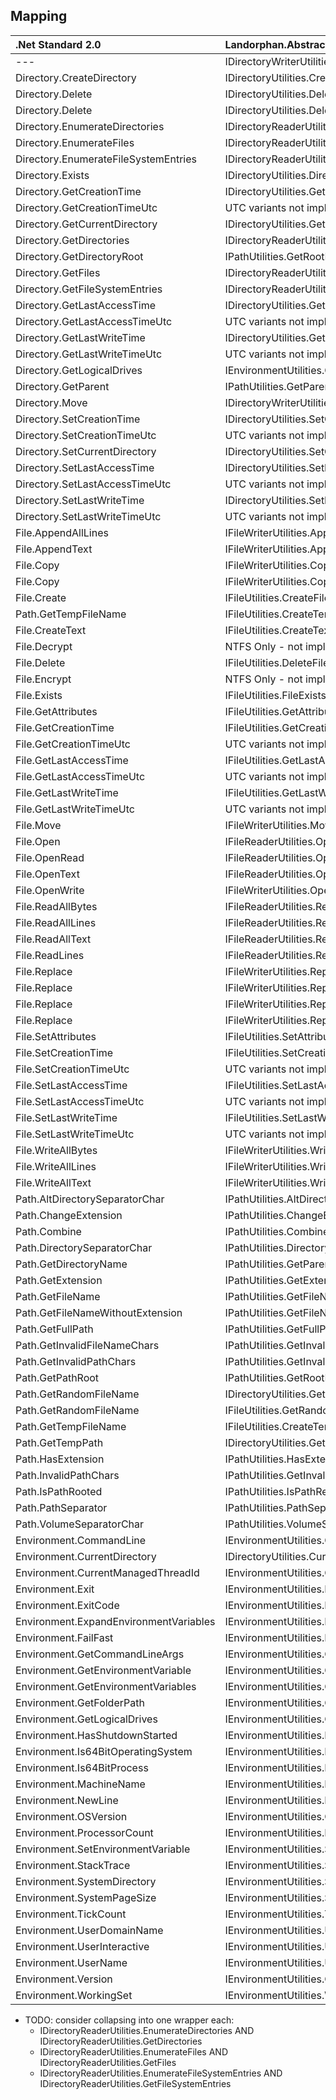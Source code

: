 ﻿## Mapping
| .Net Standard 2.0                       | Landorphan.Abstractions                                               |
| :-------------------------------------- | :-------------------------------------------------------------------- |
| ---	                                    | IDirectoryWriterUtilities.Copy                                        |
| Directory.CreateDirectory	            | IDirectoryUtilities.CreateDirectory                                   |
| Directory.Delete	                     | IDirectoryUtilities.DeleteEmpty                                       |
| Directory.Delete	                     | IDirectoryUtilities.DeleteRecursively                                 |
| Directory.EnumerateDirectories          | IDirectoryReaderUtilities.EnumerateDirectories                        |
| Directory.EnumerateFiles	               | IDirectoryReaderUtilities.EnumerateFiles                              |
| Directory.EnumerateFileSystemEntries	   | IDirectoryReaderUtilities.EnumerateFileSystemEntries                  |
| Directory.Exists	                     | IDirectoryUtilities.DirectoryExists                                   |
| Directory.GetCreationTime	            | IDirectoryUtilities.GetCreationTime                                   |
| Directory.GetCreationTimeUtc	         | UTC variants not implemented*                                         |
| Directory.GetCurrentDirectory	         | IDirectoryUtilities.GetCurrentDirectory                               |
| Directory.GetDirectories		            | IDirectoryReaderUtilities.GetDirectories                              |
| Directory.GetDirectoryRoot		         | IPathUtilities.GetRootPath                                            |
| Directory.GetFiles	                     | IDirectoryReaderUtilities.GetFiles                                    |
| Directory.GetFileSystemEntries		      | IDirectoryReaderUtilities.GetFileSystemEntries                        |
| Directory.GetLastAccessTime		         | IDirectoryUtilities.GetLastAccessTime                                 |
| Directory.GetLastAccessTimeUtc		      | UTC variants not implemented*                                         |
| Directory.GetLastWriteTime			      | IDirectoryUtilities.GetLastWriteTime                                  |
| Directory.GetLastWriteTimeUtc			   | UTC variants not implemented*                                         |
| Directory.GetLogicalDrives			      | IEnvironmentUtilities.GetLogicalDrives                                |
| Directory.GetParent			            | IPathUtilities.GetParentPath                                          |
| Directory.Move			                  | IDirectoryWriterUtilities.Move                                        |
| Directory.SetCreationTime			      | IDirectoryUtilities.SetCreationTime                                   |
| Directory.SetCreationTimeUtc			   | UTC variants not implemented*                                         |
| Directory.SetCurrentDirectory			   | IDirectoryUtilities.SetCurrentDirectory                               |
| Directory.SetLastAccessTime			      | IDirectoryUtilities.SetLastAccessTime                                 |
| Directory.SetLastAccessTimeUtc			   | UTC variants not implemented*                                         |
| Directory.SetLastWriteTime			      | IDirectoryUtilities.SetLastWriteTime                                  |
| Directory.SetLastWriteTimeUtc			   | UTC variants not implemented*                                         |
| File.AppendAllLines			            | IFileWriterUtilities.AppendAllLines                                   |
| File.AppendText			                  | IFileWriterUtilities.AppendAllText                                    |
| File.Copy			                        | IFileWriterUtilities.CopyNoOverwrite                                  |
| File.Copy			                        | IFileWriterUtilities.CopyWithOverwrite                                |
| File.Create			                     | IFileUtilities.CreateFile                                             |
| Path.GetTempFileName			            | IFileUtilities.CreateTemporaryFile                                    |
| File.CreateText			                  | IFileUtilities.CreateText                                             |
| File.Decrypt			                     | NTFS Only - not implemented*                                          |
| File.Delete			                     | IFileUtilities.DeleteFile                                             |
| File.Encrypt			                     | NTFS Only - not implemented*                                          |
| File.Exists			                     | IFileUtilities.FileExists                                             |
| File.GetAttributes			               | IFileUtilities.GetAttributes                                          |
| File.GetCreationTime			            | IFileUtilities.GetCreationTime                                        |
| File.GetCreationTimeUtc			         | UTC variants not implemented*                                         |
| File.GetLastAccessTime			         | IFileUtilities.GetLastAccessTime                                      |
| File.GetLastAccessTimeUtc			      | UTC variants not implemented*                                         |
| File.GetLastWriteTime			            | IFileUtilities.GetLastWriteTime                                       |
| File.GetLastWriteTimeUtc			         | UTC variants not implemented*                                         |
| File.Move			                        | IFileWriterUtilities.Move                                             |
| File.Open			                        | IFileReaderUtilities.Open                                             |
| File.OpenRead			                  | IFileReaderUtilities.OpenRead                                         |
| File.OpenText			                  | IFileReaderUtilities.OpenText                                         |
| File.OpenWrite		             	      | IFileWriterUtilities.OpenWrite                                        |
| File.ReadAllBytes	             		   | IFileReaderUtilities.ReadAllBytes                                     |
| File.ReadAllLines	             		   | IFileReaderUtilities.ReadAllLines                                     |
| File.ReadAllText	             		   | IFileReaderUtilities.ReadAllText                                      |
| File.ReadLines		             	      | IFileReaderUtilities.ReadLines                                        |
| File.Replace			                     | IFileWriterUtilities.ReplaceContentsNoBackup                          |
| File.Replace			                     | IFileWriterUtilities.ReplaceContentsNoBackupIgnoringMetadataErrors    |
| File.Replace			                     | IFileWriterUtilities.ReplaceContentsWithBackup                        |
| File.Replace			                     | IFileWriterUtilities.ReplaceContentsWithBackupIgnoringMetadataErrors  |
| File.SetAttributes			               | IFileUtilities.SetAttributes                                          |
| File.SetCreationTime			            | IFileUtilities.SetCreationTime                                        |
| File.SetCreationTimeUtc			         | UTC variants not implemented                                          |
| File.SetLastAccessTime			         | IFileUtilities.SetLastAccessTime                                      |
| File.SetLastAccessTimeUtc			      | UTC variants not implemented                                          |
| File.SetLastWriteTime			            | IFileUtilities.SetLastWriteTime                                       |
| File.SetLastWriteTimeUtc			         | UTC variants not implemented                                          |
| File.WriteAllBytes			               | IFileWriterUtilities.WriteAllBytes                                    |
| File.WriteAllLines			               | IFileWriterUtilities.WriteAllLines                                    |
| File.WriteAllText			               | IFileWriterUtilities.WriteAllText                                     |
| Path.AltDirectorySeparatorChar			   | IPathUtilities.AltDirectorySeparatorCharacter                         |
| Path.ChangeExtension			            | IPathUtilities.ChangeExtension                                        |
| Path.Combine			                     | IPathUtilities.Combine                                                |
| Path.DirectorySeparatorChar			      | IPathUtilities.DirectorySeparatorCharacter                            |
| Path.GetDirectoryName			            | IPathUtilities.GetParentPath                                          |
| Path.GetExtension			               | IPathUtilities.GetExtension                                           |
| Path.GetFileName			               | IPathUtilities.GetFileName                                            |
| Path.GetFileNameWithoutExtension		   | IPathUtilities.GetFileNameWithoutExtension                            |
| Path.GetFullPath			               | IPathUtilities.GetFullPath                                            |
| Path.GetInvalidFileNameChars			   | IPathUtilities.GetInvalidFileNameCharacters                           |
| Path.GetInvalidPathChars			         | IPathUtilities.GetInvalidPathCharacters                               |
| Path.GetPathRoot			               | IPathUtilities.GetRootPath                                            |
| Path.GetRandomFileName			         | IDirectoryUtilities.GetRandomDirectoryName                            |
| Path.GetRandomFileName			         | IFileUtilities.GetRandomFileName                                      |
| Path.GetTempFileName			            | IFileUtilities.CreateTemporaryFile                                    |
| Path.GetTempPath			               | IDirectoryUtilities.GetTemporaryDirectoryPath                         |
| Path.HasExtension			               | IPathUtilities.HasExtension                                           |
| Path.InvalidPathChars		               | IPathUtilities.GetInvalidFileNameCharacters                           |
| Path.IsPathRooted		                  | IPathUtilities.IsPathRelative                                         |
| Path.PathSeparator			               | IPathUtilities.PathSeparatorCharacter                                 |
| Path.VolumeSeparatorChar		            | IPathUtilities.VolumeSeparatorCharacter                               |
| Environment.CommandLine			         | IEnvironmentUtilities.CommandLine                                     |
| Environment.CurrentDirectory			   | IDirectoryUtilities.CurrentDirectory                                  |
| Environment.CurrentManagedThreadId	   | IEnvironmentUtilities.CurrentManagedThreadId                          |
| Environment.Exit			               | IEnvironmentUtilities.Exit                                            |
| Environment.ExitCode			            | IEnvironmentUtilities.ExitCode                                        |
| Environment.ExpandEnvironmentVariables  | IEnvironmentUtilities.ExpandEnvironmentVariables                      |
| Environment.FailFast			            | IEnvironmentUtilities.FailFast                                        |
| Environment.GetCommandLineArgs		      | IEnvironmentUtilities.GetCommandLineArgs                              |
| Environment.GetEnvironmentVariable		| IEnvironmentUtilities.GetEnvironmentVariable                          |
| Environment.GetEnvironmentVariables		| IEnvironmentUtilities.GetEnvironmentVariables                         |
| Environment.GetFolderPath		         | IEnvironmentUtilities.GetSpecialFolderPath                            |
| Environment.GetLogicalDrives			   | IEnvironmentUtilities.GetLogicalDrives                                |
| Environment.HasShutdownStarted		      | IEnvironmentUtilities.HasShutdownStarted                              |
| Environment.Is64BitOperatingSystem		| IEnvironmentUtilities.Is64BitOperatingSystem                          |
| Environment.Is64BitProcess			      | IEnvironmentUtilities.Is64BitProcess                                  |
| Environment.MachineName			         | IEnvironmentUtilities.MachineName                                     |
| Environment.NewLine		               | IEnvironmentUtilities.NewLine                                         |
| Environment.OSVersion			            | IEnvironmentUtilities.OSVersion                                       |
| Environment.ProcessorCount			      | IEnvironmentUtilities.ProcessorCount                                  |
| Environment.SetEnvironmentVariable		| IEnvironmentUtilities.SetEnvironmentVariable                          |
| Environment.StackTrace		            | IEnvironmentUtilities.StackTrace                                      |
| Environment.SystemDirectory			      | IEnvironmentUtilities.SystemDirectory                                 |
| Environment.SystemPageSize			      | IEnvironmentUtilities.SystemPageSizeBytes                             |
| Environment.TickCount			            | IEnvironmentUtilities.TickCount                                       |
| Environment.UserDomainName		         | IEnvironmentUtilities.UserDomainName                                  |
| Environment.UserInteractive			      | IEnvironmentUtilities.UserInteractive                                 |
| Environment.UserName		               | IEnvironmentUtilities.UserName                                        |
| Environment.Version			            | IEnvironmentUtilities.ClrVersion                                      |
| Environment.WorkingSet			         | IEnvironmentUtilities.WorkingSetBytes                                 |


* TODO: consider collapsing into one wrapper each:
   * IDirectoryReaderUtilities.EnumerateDirectories           AND   IDirectoryReaderUtilities.GetDirectories   * IDirectoryReaderUtilities.EnumerateFiles                 AND   IDirectoryReaderUtilities.GetFiles   * IDirectoryReaderUtilities.EnumerateFileSystemEntries     AND   IDirectoryReaderUtilities.GetFileSystemEntries
